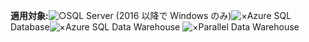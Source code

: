 **適用対象:**![○](media/yes.png)SQL Server (2016 以降で Windows のみ)![×](media/no.png)Azure SQL Database![×](media/no.png)Azure SQL Data Warehouse ![×](media/no.png)Parallel Data Warehouse